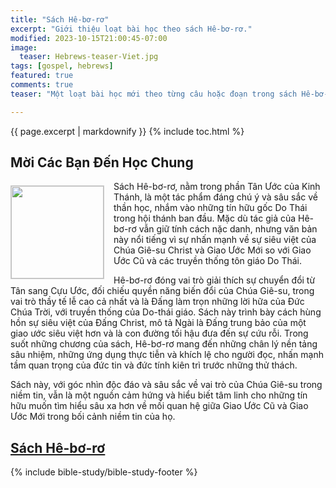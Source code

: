 ```yaml
---
title: "Sách Hê-bơ-rơ"
excerpt: "Giới thiệu loạt bài học theo sách Hê-bơ-rơ."
modified: 2023-10-15T21:00:45-07:00
image:
  teaser: Hebrews-teaser-Viet.jpg
tags: [gospel, hebrews]
featured: true
comments: true
teaser: "Một loạt bài học mới theo từng câu hoặc đoạn trong sách Hê-bơ-rơ."

---
```

{{ page.excerpt | markdownify }}
{% include toc.html %}

## Mời Các Bạn Đến Học Chung
<img alt src="{{ site.url }}/assets/images/Hebrews-teaser-Viet.jpg" style="border: 1px solid #cccccc; margin: 7px 15px 0px 0px; max-width: 100%; height: 148px; padding: 0px; float: left;">

Sách Hê-bơ-rơ, nằm trong phần Tân Ước của Kinh Thánh, là một tác phẩm đáng chú ý và sâu sắc về thần học, nhắm vào những tín hữu gốc Do Thái trong hội thánh ban đầu. Mặc dù tác giả của Hê-bơ-rơ vẫn giữ tính cách nặc danh, nhưng văn bản này nổi tiếng vì sự nhấn mạnh về sự siêu việt của Chúa Giê-su Christ và Giao Ước Mới so với Giao Ước Cũ và các truyền thống tôn giáo Do Thái.

Hê-bơ-rơ đóng vai trò giải thích sự chuyển đổi từ Tân sang Cựu Ước, đối chiếu quyền năng biến đổi của Chúa Giê-su, trong vai trò thầy tế lễ cao cả nhất và là Đấng làm trọn những lời hữa của Đức Chúa Trời, với truyền thống của Do-thái giáo. Sách này trình bày cách hùng hồn sự siêu việt của Đấng Christ, mô tả Ngài là Đấng trung bảo của một giao ước siêu việt hơn và là con đường tối hậu đưa đến sự cứu rỗi. Trong suốt những chương của sách, Hê-bơ-rơ mang đến những chân lý nền tảng sâu nhiệm, những ứng dụng thực tiễn và khích lệ cho người đọc, nhấn mạnh tầm quan trọng của đức tin và đức tính kiên trì trước những thử thách.

Sách này, với góc nhìn độc đáo và sâu sắc về vai trò của Chúa Giê-su trong niềm tin, vẫn là một nguồn cảm hứng và hiểu biết tâm linh cho những tín hữu muốn tìm hiểu sâu xa hơn về mối quan hệ giữa Giao Ước Cũ và Giao Ước Mới trong bối cảnh niềm tin của họ.

## <a href="{{ site.url }}/bible-studies-viet/Hebrews/"><u>Sách Hê-bơ-rơ</u></a>

{% include bible-study/bible-study-footer %}

